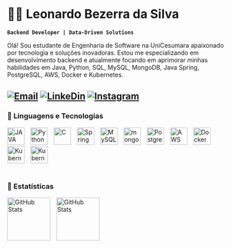 # 👨‍💻 Leonardo Bezerra da Silva 
**`Backend Developer | Data-Driven Solutions`**

Olá! Sou estudante de Engenharia de Software na UniCesumara apaixonado por tecnologia e soluções inovadoras. Estou me especializando em desenvolvimento backend e atualmente focando em aprimorar minhas habilidades em Java, Python, SQL, MySQL, MongoDB, Java Spring, PostgreSQL, AWS, Docker e Kubernetes.

[![Email](https://img.shields.io/badge/Gmail-D14836?style=for-the-badge&logo=gmail&logoColor=white)](mailto:leonardocbizerra@gmail.com)
[![LinkeDin](https://img.shields.io/badge/LinkedIn-0077B5?style=for-the-badge&logo=linkedin&logoColor=white)](https://www.linkedin.com/in/leonardo-bezerra-da-silva-2507a92bb/)
[![Instagram](https://img.shields.io/badge/Instagram-E4405F?style=for-the-badge&logo=instagram&logoColor=white)](https://www.instagram.com/leozinn.bs__/)
---

### 🤖 Linguagens e Tecnologias

<img 
    text-align: left
    alt="JAVA"
    title="JAVA"
    width="40px"
    style="padding-right:10px;"
    src="https://cdn.jsdelivr.net/gh/devicons/devicon@latest/icons/java/java-original.svg" 
/>
<img
    text-align: left 
    alt="Python"
    title="Python"
    width="40px"
    style="padding-right:10px;"
    src="https://cdn.jsdelivr.net/gh/devicons/devicon@latest/icons/python/python-original.svg" 
/>
<img 
    text-align: left 
    alt="C"
    title="C"
    width="40px"
    style="padding-right:10px;"
    src="https://cdn.jsdelivr.net/gh/devicons/devicon@latest/icons/c/c-original.svg" 
/>
<img 
    text-align: left 
    alt="Spring"
    title="Spring"
    width="40px"
    style="padding-right:10px;"
    src="https://cdn.jsdelivr.net/gh/devicons/devicon@latest/icons/spring/spring-original.svg" 
/>
<img 
    text-align: left 
    alt="MySQL"
    title="MySQL"
    width="40px"
    style="padding-right:10px;"
    src="https://cdn.jsdelivr.net/gh/devicons/devicon@latest/icons/mysql/mysql-original.svg"
/>
<img 
    text-align: left 
    alt="mongodb"
    title="mongodb"
    width="40px"
    style="padding-right:10px;"
    src="https://cdn.jsdelivr.net/gh/devicons/devicon@latest/icons/mongodb/mongodb-original-wordmark.svg" 
/>
<img 
    text-align: left
    alt="PostgreSQL"
    title="PostgreSQL"
    width="40px"
    style="padding-right:10px;"  
    src="https://cdn.jsdelivr.net/gh/devicons/devicon@latest/icons/postgresql/postgresql-original.svg" 
/>
<img 
    text-align: left
    alt="AWS"
    title="AWS"
    width="40px"
    style="padding-right:10px;"
    src="https://cdn.jsdelivr.net/gh/devicons/devicon@latest/icons/amazonwebservices/amazonwebservices-original-wordmark.svg" 
/>
<img 
    text-align: left 
    alt="Docker"
    title="Docker"
    width="40px"
    style="padding-right:10px;"
    src="https://cdn.jsdelivr.net/gh/devicons/devicon@latest/icons/docker/docker-original.svg" 
/>
<img 
    text-align: left
    alt="Kubernetes"
    title="Kubernetes"
    width="40px"
    style="padding-right:10px;"
    src="https://cdn.jsdelivr.net/gh/devicons/devicon@latest/icons/kubernetes/kubernetes-original.svg" 
/>
<img 
    text-align: left
    alt="Kubernetes"
    title="Kubernetes"
    width="40px"
    style="padding-right:10px;"
    src="https://cdn.jsdelivr.net/gh/devicons/devicon@latest/icons/git/git-original.svg" 
/>
<br/>
<br/>

### 🤖 Estatísticas

<p>
    <img 
        text-align: left
        alt="GitHub Stats"
        height="100px"
        style="padding-right:10px;"
        src="https://github-readme-stats.vercel.app/api?username=H4ttiz&show_icons=true&theme=tokyonight&include_all_commits=true&locale=pt-br" 
    />
    <img 
        text-align: left
        alt="GitHub Stats"
        height="100px"
        style="padding-right:10px;"
        src="https://github-readme-stats.vercel.app/api/top-langs/?username=H4ttiz&theme=tokyonight&layout=compact&custom_title=Tecnologias&langs_count=9" 
    />
  </p>

